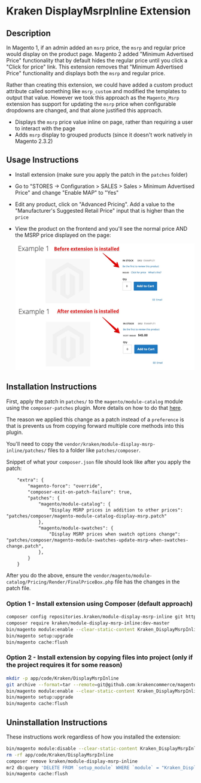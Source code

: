 # Kraken DisplayMsrpInline Extension

## Description

In Magento 1, if an admin added an `msrp` price, the `msrp` and regular price would display on the product page. Magento 2 added "Minimum Advertised Price" functionality that by default hides the regular price until you click a "Click for price" link. This extension removes that "Minimum Advertised Price" functionality and displays both the `msrp` and regular price.

Rather than creating this extension, we could have added a custom product attribute called something like `msrp_custom` and modified the templates to output that value. However we took this approach as the `Magento_Msrp` extension has support for updating the `msrp` price when configurable dropdowns are changed, and that alone justified this approach.

* Displays the `msrp` price value inline on page, rather than requiring a user to interact with the page
* Adds `msrp` display to grouped products (since it doesn't work natively in Magento 2.3.2)

## Usage Instructions

* Install extension (make sure you apply the patch in the `patches` folder)
* Go to "STORES -> Configuration > SALES > Sales > Minimum Advertised Price" and change "Enable MAP" to "Yes"
* Edit any product, click on "Advanced Pricing". Add a value to the "Manufacturer's Suggested Retail Price" input that is higher than the `price`
* View the product on the frontend and you'll see the normal price AND the MSRP price displayed on the page:
  
  ![Image](README/msrp_screenshot.jpg)

## Installation Instructions

First, apply the patch in `patches/` to the `magento/module-catalog` module using the `composer-patches` plugin. More details on how to do that [here](https://www.classyllama.com/blog/create-apply-patches-magento-2).

The reason we applied this change as a patch instead of a `preference` is that is prevents us from copying forward multiple core methods into this plugin.

You'll need to copy the `vendor/kraken/module-display-msrp-inline/patches/` files to a folder like `patches/composer`.

Snippet of what your `composer.json` file should look like after you apply the patch:
```
    "extra": {
        "magento-force": "override",
        "composer-exit-on-patch-failure": true,
        "patches": {
            "magento/module-catalog": {
                "Display MSRP prices in addition to other prices": "patches/composer/magento-module-catalog-display-msrp.patch"
            },
            "magento/module-swatches": {
                "Display MSRP prices when swatch options change": "patches/composer/magento-module-swatches-update-msrp-when-swatches-change.patch",
            },
        }
    }
```

After you do the above, ensure the `vendor/magento/module-catalog/Pricing/Render/FinalPriceBox.php` file has the changes in the patch file.

### Option 1 - Install extension using Composer (default approach)

```bash
composer config repositories.kraken/module-display-msrp-inline git https://github.com/krakencommerce/magento2-module-display-msrp-inline.git
composer require kraken/module-display-msrp-inline:dev-master
bin/magento module:enable --clear-static-content Kraken_DisplayMsrpInline
bin/magento setup:upgrade
bin/magento cache:flush
```

### Option 2 - Install extension by copying files into project (only if the project requires it for some reason)

```bash
mkdir -p app/code/Kraken/DisplayMsrpInline
git archive --format=tar --remote=git@github.com:krakencommerce/magento2-module-display-msrp-inline.git master | tar xf - -C app/code/Kraken/DisplayMsrpInline/
bin/magento module:enable --clear-static-content Kraken_DisplayMsrpInline
bin/magento setup:upgrade
bin/magento cache:flush
```

## Uninstallation Instructions

These instructions work regardless of how you installed the extension:

```bash
bin/magento module:disable --clear-static-content Kraken_DisplayMsrpInline
rm -rf app/code/Kraken/DisplayMsrpInline
composer remove kraken/module-display-msrp-inline
mr2 db:query 'DELETE FROM `setup_module` WHERE `module` = "Kraken_DisplayMsrpInline"'
bin/magento cache:flush
```
